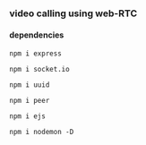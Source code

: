 ### video calling using web-RTC

#### dependencies

```
npm i express
```

```
npm i socket.io
```

```
npm i uuid
```

```
npm i peer
```

```
npm i ejs
```

```
npm i nodemon -D
```
